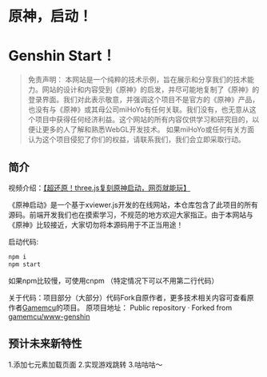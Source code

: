 # 原神，启动！
# Genshin Start！ 

> 免责声明：
本网站是一个纯粹的技术示例，旨在展示和分享我们的技术能力。网站的设计和内容受到《原神》的启发，并尽可能地复制了《原神》的登录界面。我们对此表示敬意，并强调这个项目不是官方的《原神》产品，也没有与《原神》或其母公司miHoYo有任何关联。我们没有，也无意从这个项目中获得任何经济利益。这个网站的所有内容仅供学习和研究目的，以便让更多的人了解和熟悉WebGL开发技术。
如果miHoYo或任何有关方面认为这个项目侵犯了你们的权益，请联系我们，我们会立即采取行动。

## 简介
视频介绍：[【超还原！three.js复刻原神启动，网页就能玩】](https://www.bilibili.com/video/av233608102)

《原神启动》是一个基于xviewer.js开发的在线网站，本仓库包含了此项目的所有源码。前端开发我们也在摸索学习，不规范的地方欢迎大家指正。由于本网站与《原神》比较接近，大家切勿将本源码用于不正当用途！

启动代码:

```js
npm i
npm start
```
如果npm比较慢，可使用cnpm
（特定情况下可以不用第二行代码）


关于代码：项目部分（大部分）代码Fork自原作者，更多技术相关内容可查看原作者[Gamemcu](https://github.com/gamemcu)的项目。
原项目地址：
Public repository · Forked from [gamemcu/www-genshin](https://github.com/gamemcu/www-genshin)

## 预计未来新特性
1.添加七元素加载页面
2.实现游戏跳转
3.咕咕咕～
